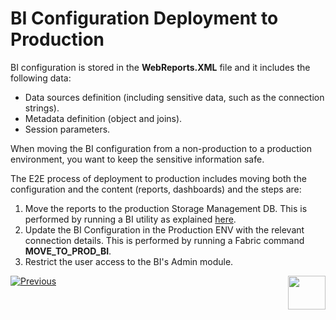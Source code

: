 # BI Configuration Deployment to Production

BI configuration is stored in the **WebReports.XML** file and it includes the following data:

* Data sources definition (including sensitive data, such as the connection strings).
* Metadata definition (object and joins).
* Session parameters.

When moving the BI configuration from a non-production to a production environment, you want to keep the sensitive information safe. 

The E2E process of deployment to production includes moving both the configuration and the content (reports, dashboards) and the steps are:

1. Move the reports to the production Storage Management DB. This is performed by running a BI utility as explained [here](07_moving_reports_between_env.md).
2. Update the BI Configuration in the Production ENV with the relevant connection details. This is performed by running a Fabric command **MOVE_TO_PROD_BI**.
3. Restrict the user access to the BI's Admin module.





[![Previous](/articles/images/Previous.png)](07_moving_reports_between_env.md)[<img align="right" width="60" height="54" src="/articles/images/Next.png">](09_update_BI_configuration.md)
